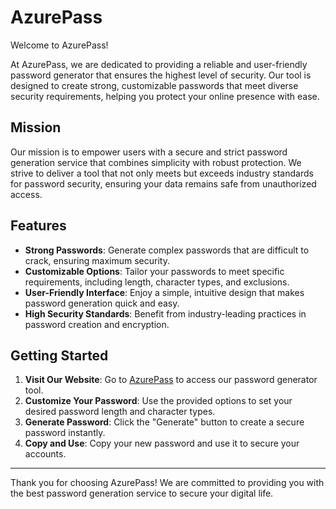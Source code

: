 # AzurePass 

Welcome to AzurePass! 

At AzurePass, we are dedicated to providing a reliable and user-friendly password generator that ensures the highest level of security. Our tool is designed to create strong, customizable passwords that meet diverse security requirements, helping you protect your online presence with ease.

## Mission

Our mission is to empower users with a secure and strict password generation service that combines simplicity with robust protection. We strive to deliver a tool that not only meets but exceeds industry standards for password security, ensuring your data remains safe from unauthorized access.

## Features

- **Strong Passwords**: Generate complex passwords that are difficult to crack, ensuring maximum security.
- **Customizable Options**: Tailor your passwords to meet specific requirements, including length, character types, and exclusions.
- **User-Friendly Interface**: Enjoy a simple, intuitive design that makes password generation quick and easy.
- **High Security Standards**: Benefit from industry-leading practices in password creation and encryption.

## Getting Started

1. **Visit Our Website**: Go to [AzurePass](https://password-generator-nine-ecru-13.vercel.app/) to access our password generator tool.
2. **Customize Your Password**: Use the provided options to set your desired password length and character types.
3. **Generate Password**: Click the "Generate" button to create a secure password instantly.
4. **Copy and Use**: Copy your new password and use it to secure your accounts.

---

Thank you for choosing AzurePass! We are committed to providing you with the best password generation service to secure your digital life.
